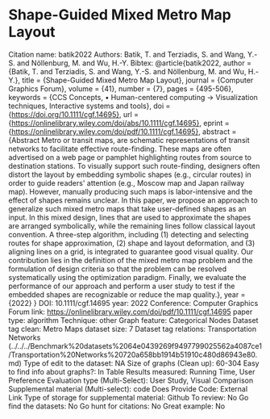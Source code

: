 # Shape-Guided Mixed Metro Map Layout

Citation name: batik2022
Authors: Batik, T. and Terziadis, S. and Wang, Y.-S. and Nöllenburg, M. and Wu, H.-Y.
Bibtex: @article{batik2022,
author = {Batik, T. and Terziadis, S. and Wang, Y.-S. and Nöllenburg, M. and Wu, H.-Y.},
title = {Shape-Guided Mixed Metro Map Layout},
journal = {Computer Graphics Forum},
volume = {41},
number = {7},
pages = {495-506},
keywords = {CCS Concepts, • Human-centered computing → Visualization techniques, Interactive systems and tools},
doi = {https://doi.org/10.1111/cgf.14695},
url = {https://onlinelibrary.wiley.com/doi/abs/10.1111/cgf.14695},
eprint = {https://onlinelibrary.wiley.com/doi/pdf/10.1111/cgf.14695},
abstract = {Abstract Metro or transit maps, are schematic representations of transit networks to facilitate effective route-finding. These maps are often advertised on a web page or pamphlet highlighting routes from source to destination stations. To visually support such route-finding, designers often distort the layout by embedding symbolic shapes (e.g., circular routes) in order to guide readers' attention (e.g., Moscow map and Japan railway map). However, manually producing such maps is labor-intensive and the effect of shapes remains unclear. In this paper, we propose an approach to generalize such mixed metro maps that take user-defined shapes as an input. In this mixed design, lines that are used to approximate the shapes are arranged symbolically, while the remaining lines follow classical layout convention. A three-step algorithm, including (1) detecting and selecting routes for shape approximation, (2) shape and layout deformation, and (3) aligning lines on a grid, is integrated to guarantee good visual quality. Our contribution lies in the definition of the mixed metro map problem and the formulation of design criteria so that the problem can be resolved systematically using the optimization paradigm. Finally, we evaluate the performance of our approach and perform a user study to test if the embedded shapes are recognizable or reduce the map quality.},
year = {2022}
}
DOI: 10.1111/cgf.14695
year: 2022
Conference: Computer Graphics Forum
link: https://onlinelibrary.wiley.com/doi/pdf/10.1111/cgf.14695
paper type: algorithm
Technique: other
Graph feature: Categorical Nodes
Dataset tag clean: Metro Maps
dataset size: 7
Dataset tag relations: Transportation Networks (../../../Benchmark%20datasets%2064e0439269f9497799025562a4087ce1/Transportation%20Networks%20720a658bb1914b51910c480d86943e80.md)
Type of edit to the dataset: NA
Size of graphs (Clean up): 60-304
Easy to find info about graphs?: In Table
Results measured: Running Time, User Preference
Evaluation type (Multi-Select): User Study, Visual Comparison
Supplemental material (Multi-select): code
Does Provide Code: External Link
Type of storage for supplemental material: Github
To review: No
Go find the datasets: No
Go hunt for citations: No
Great example: No